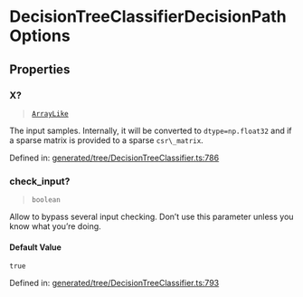 # DecisionTreeClassifierDecisionPathOptions

## Properties

### X?

> [`ArrayLike`](../types/ArrayLike.md)

The input samples. Internally, it will be converted to `dtype=np.float32` and if a sparse matrix is provided to a sparse `csr\_matrix`.

Defined in:  [generated/tree/DecisionTreeClassifier.ts:786](https://github.com/transitive-bullshit/scikit-learn-ts/blob/b59c1ff/packages/sklearn/src/generated/tree/DecisionTreeClassifier.ts#L786)

### check\_input?

> `boolean`

Allow to bypass several input checking. Don’t use this parameter unless you know what you’re doing.

#### Default Value

`true`

Defined in:  [generated/tree/DecisionTreeClassifier.ts:793](https://github.com/transitive-bullshit/scikit-learn-ts/blob/b59c1ff/packages/sklearn/src/generated/tree/DecisionTreeClassifier.ts#L793)
